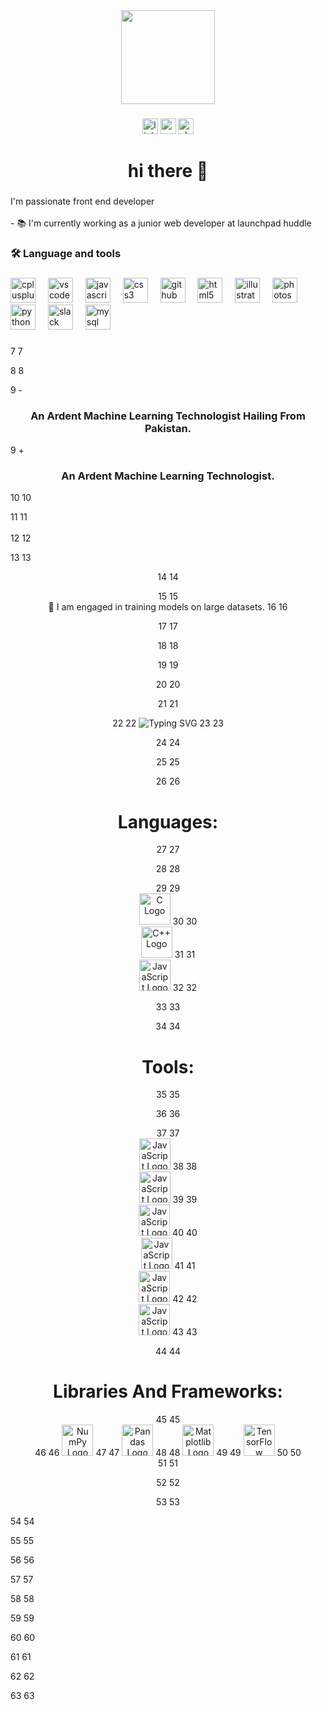 <div align="center">
  <img height="150" src="https://camo.githubusercontent.com/62da68eb62b1e5f175f7d1f0191dd89a653d7908feb22d37d4a0ab07365d6791/68747470733a2f2f6d656469612e67697068792e636f6d2f6d656469612f4d3967624264396e6244724f5475314d71782f67697068792e676966"  />
</div>

###

<div align="center">
  <img src="https://img.shields.io/static/v1?message=LinkedIn&logo=linkedin&label=&color=0077B5&logoColor=white&labelColor=&style=for-the-badge" height="25" alt="linkedin logo"  />
  <img src="https://img.shields.io/static/v1?message=Gmail&logo=gmail&label=&color=D14836&logoColor=white&labelColor=&style=for-the-badge" height="25" alt="gmail logo"  />
  <img src="https://img.shields.io/static/v1?message=Slack&logo=slack&label=&color=4A154B&logoColor=white&labelColor=&style=for-the-badge" height="25" alt="slack logo"  />
</div>

###

<h1 align="center">hi there 👋</h1>

###

<h3 align="left"></h3>

###

<p align="left">I'm  passionate front end  developer<br><br>- 📚 I'm currently working as a junior web developer at launchpad huddle</p>

###

<h3 align="left">🛠 Language and tools</h3>

###

<div align="left">
  <img src="https://cdn.jsdelivr.net/gh/devicons/devicon/icons/cplusplus/cplusplus-original.svg" height="40" alt="cplusplus logo"  />
  <img width="12" />
  <img src="https://cdn.jsdelivr.net/gh/devicons/devicon/icons/vscode/vscode-original.svg" height="40" alt="vscode logo"  />
  <img width="12" />
  <img src="https://cdn.jsdelivr.net/gh/devicons/devicon/icons/javascript/javascript-original.svg" height="40" alt="javascript logo"  />
  <img width="12" />
  <img src="https://cdn.jsdelivr.net/gh/devicons/devicon/icons/css3/css3-original.svg" height="40" alt="css3 logo"  />
  <img width="12" />
  <img src="https://cdn.jsdelivr.net/gh/devicons/devicon/icons/github/github-original.svg" height="40" alt="github logo"  />
  <img width="12" />
  <img src="https://cdn.jsdelivr.net/gh/devicons/devicon/icons/html5/html5-original.svg" height="40" alt="html5 logo"  />
  <img width="12" />
  <img src="https://cdn.jsdelivr.net/gh/devicons/devicon/icons/illustrator/illustrator-plain.svg" height="40" alt="illustrator logo"  />
  <img width="12" />
  <img src="https://cdn.jsdelivr.net/gh/devicons/devicon/icons/photoshop/photoshop-plain.svg" height="40" alt="photoshop logo"  />
  <img width="12" />
  <img src="https://cdn.jsdelivr.net/gh/devicons/devicon/icons/python/python-original.svg" height="40" alt="python logo"  />
  <img width="12" />
  <img src="https://cdn.jsdelivr.net/gh/devicons/devicon/icons/slack/slack-original.svg" height="40" alt="slack logo"  />
  <img width="12" />
  <img src="https://cdn.jsdelivr.net/gh/devicons/devicon/icons/mysql/mysql-original.svg" height="40" alt="mysql logo"  />
</div>

###

<h3 align="left"></h3>

###
</h1>


7	7	

8	8	

9		-
<h3 align="center">An Ardent Machine Learning Technologist Hailing From Pakistan.</h3>
9	+
<h3 align="center">An Ardent Machine Learning Technologist.</h3>
10	10	

11	11	
<br/>
12	12	

13	13	
<div align="center">
14	14	

15	15	
 🔭 I am engaged in training models on large datasets.
16	16	

17	17	

18	18	

19	19	
                
20	20	
                        
21	21	
<p align="center">
22	22	
  <img src="https://readme-typing-svg.demolab.com?font=Cambria&weight=600&size=30&duration=1000&pause=1000&center=true&random=true&width=500&lines= An;AI+Engineer;Data+Analyst;" alt="Typing SVG" /> 
23	23	
</p>
24	24	

25	25	

26	26	
# Languages:
27	27	
<Div style="display = "flex"">
28	28	

29	29	
  <img src="https://upload.wikimedia.org/wikipedia/commons/3/35/The_C_Programming_Language_logo.svg" alt="C Logo" width="50" height="50" />
30	30	
  <img src="https://upload.wikimedia.org/wikipedia/commons/1/18/ISO_C%2B%2B_Logo.svg" alt="C++ Logo" width="50" height="50" />
31	31	
  <img src="https://github.com/user-attachments/assets/2a687552-a59d-4bf3-9717-2a64ebd9262a" alt="JavaScript Logo" width="50" height="50" />
32	32	
</Div>
33	33	

34	34	
# Tools:
35	35	
<Div>
36	36	

37	37	
  <img src="https://github.com/user-attachments/assets/59a57b5d-69e2-4437-8b19-2e3968fe55d5" alt="JavaScript Logo" width="50" height="50" />
38	38	
  <img src="https://github.com/user-attachments/assets/d565e522-5b9d-4efc-a73f-a5da448ef9d6" alt="JavaScript Logo" width="50" height="50" />
39	39	
  <img src="https://github.com/user-attachments/assets/6e437439-9860-4110-8738-65ed8044a51a" alt="JavaScript Logo" width="50" height="50" />
40	40	
  <img src="https://github.com/user-attachments/assets/6c67d0b1-a45b-4b5a-9125-414ef01b1f2b" alt="JavaScript Logo" width="50" height="50" />
41	41	
  <img src="https://github.com/user-attachments/assets/0496cea0-58dc-476a-8cfc-e4c0c0e555e9" alt="JavaScript Logo" width="50" height="50" />
42	42	
  <img src="https://github.com/user-attachments/assets/f9f8b0d6-9122-4acc-a73a-15f165c066b4" alt="JavaScript Logo" width="50" height="50" />
43	43	
</Div>
44	44	
<H1>Libraries And Frameworks:</H1>
45	45	
<Div>
46	46	
<img src="https://numpy.org/images/logo.svg" alt="NumPy Logo" width="50" height="50" />
47	47	
<img src="https://pandas.pydata.org/static/img/pandas_mark.svg" alt="Pandas Logo" width="50" height="50" />
48	48	
<img src="https://matplotlib.org/_static/images/logo2.svg" alt="Matplotlib Logo" width="50" height="50" />
49	49	
<img src="https://www.tensorflow.org/images/tf_logo_social.png" alt="TensorFlow Logo" width="50" height="50" />
50	50	
 </Div>
51	51	

52	52	

53	53	
</Div>
54	54	

55	55	

56	56	

57	57	

58	58	

59	59	

60	60	

61	61	

62	62	

63	63	
<!---
64	64	
Saliha-Nishat/Saliha-Nishat is a ✨ special ✨ repository because its `README.md` (this file) appears on your GitHub profile.
65	65	
You can click the Preview link to take a look at your changes.
66	66	
--->
